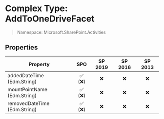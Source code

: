 # Complex Type: AddToOneDriveFacet

> Namespace: Microsoft.SharePoint.Activities

## Properties

Property | SPO | SP 2019 | SP 2016 | SP 2013
----------|:---:|:-------:|:-------:|:-------:
addedDateTime (Edm.String) | ✅ (❌) | ❌ | ❌ | ❌
mountPointName (Edm.String) | ✅ (❌) | ❌ | ❌ | ❌
removedDateTime (Edm.String) | ✅ (❌) | ❌ | ❌ | ❌